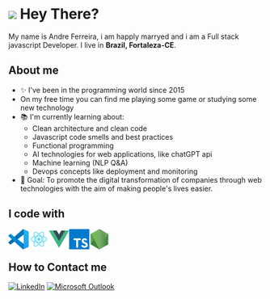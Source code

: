 <h1><img src="https://emojis.slackmojis.com/emojis/images/1577305505/7373/hand_wave.gif?1577305505" width="50" /> Hey There?</h1>


<p>My name is Andre Ferreira, i am happly marryed and i am a Full stack javascript Developer. I live in <b>Brazil, Fortaleza-CE</b>. <p>

## About me

- ✨ I've been in the programming world since 2015
- On my free time you can find me playing some game or studying some new technology
- 📚 I'm currently learning about:
  * Clean architecture and clean code
  * Javascript code smells and best practices
  * Functional programming
  * AI technologies for web applications, like chatGPT api
  * Machine learning (NLP Q&A)
  * Devops concepts like deployment and monitoring
- 🎯 Goal: To promote the digital transformation of companies through web technologies with the aim of making people's lives easier.

## I code with

<img align="left" title="Visual Studio Code" alt="Visual Studio Code" width="40px" src="https://raw.githubusercontent.com/github/explore/80688e429a7d4ef2fca1e82350fe8e3517d3494d/topics/visual-studio-code/visual-studio-code.png" />

<img align="left" title="React" alt="React" width="40px" src="https://raw.githubusercontent.com/github/explore/80688e429a7d4ef2fca1e82350fe8e3517d3494d/topics/react/react.png" />

<img align="left" title="Vue" alt="Vue" width="40px" src="https://raw.githubusercontent.com/github/explore/80688e429a7d4ef2fca1e82350fe8e3517d3494d/topics/vue/vue.png" />

<img align="left" title="Typescript" alt="Typescript" width="40px" src="https://raw.githubusercontent.com/github/explore/80688e429a7d4ef2fca1e82350fe8e3517d3494d/topics/typescript/typescript.png" />

<img align="left" title="Nodejs" alt="Nodejs" width="40px" src="https://raw.githubusercontent.com/github/explore/80688e429a7d4ef2fca1e82350fe8e3517d3494d/topics/nodejs/nodejs.png" />

<br />
<br />

<h2> How to Contact me </h2>

<p><a href="https://www.linkedin.com/in/andreferreiradaweb/" target="_blank"><img alt="LinkedIn" src="https://img.shields.io/badge/linkedin-%230077B5.svg?&style=for-the-badge&logo=linkedin&logoColor=white" /></a>
<a href="mailto:andreferreiradaweb@gmail.com" target="_blank"><img alt="Microsoft Outlook" src="https://img.shields.io/badge/Email-%230077B5.svg?&style=for-the-badge&logo=microsoft-outlook&logoColor=white" /></a>
</p>
